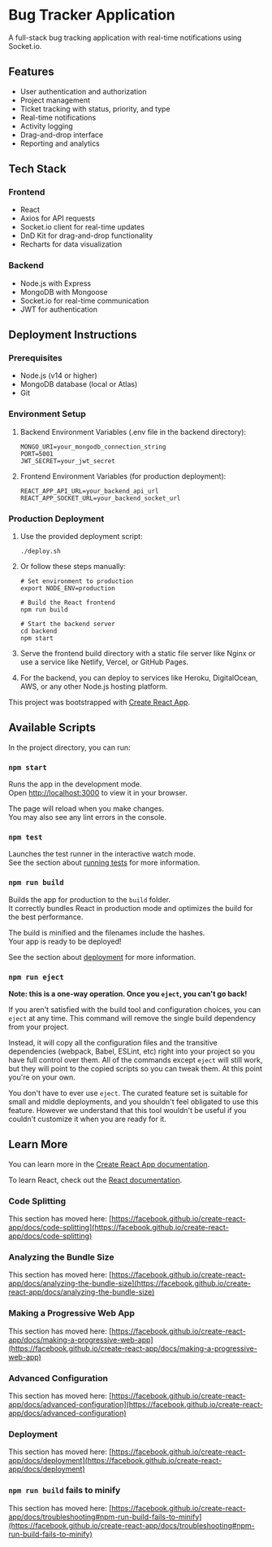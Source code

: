 # Bug Tracker Application

A full-stack bug tracking application with real-time notifications using Socket.io.

## Features

- User authentication and authorization
- Project management
- Ticket tracking with status, priority, and type
- Real-time notifications
- Activity logging
- Drag-and-drop interface
- Reporting and analytics

## Tech Stack

### Frontend
- React
- Axios for API requests
- Socket.io client for real-time updates
- DnD Kit for drag-and-drop functionality
- Recharts for data visualization

### Backend
- Node.js with Express
- MongoDB with Mongoose
- Socket.io for real-time communication
- JWT for authentication

## Deployment Instructions

### Prerequisites

- Node.js (v14 or higher)
- MongoDB database (local or Atlas)
- Git

### Environment Setup

1. Backend Environment Variables (.env file in the backend directory):
   ```
   MONGO_URI=your_mongodb_connection_string
   PORT=5001
   JWT_SECRET=your_jwt_secret
   ```

2. Frontend Environment Variables (for production deployment):
   ```
   REACT_APP_API_URL=your_backend_api_url
   REACT_APP_SOCKET_URL=your_backend_socket_url
   ```

### Production Deployment

1. Use the provided deployment script:
   ```
   ./deploy.sh
   ```

2. Or follow these steps manually:
   ```
   # Set environment to production
   export NODE_ENV=production
   
   # Build the React frontend
   npm run build
   
   # Start the backend server
   cd backend
   npm start
   ```

3. Serve the frontend build directory with a static file server like Nginx or use a service like Netlify, Vercel, or GitHub Pages.

4. For the backend, you can deploy to services like Heroku, DigitalOcean, AWS, or any other Node.js hosting platform.

This project was bootstrapped with [Create React App](https://github.com/facebook/create-react-app).

## Available Scripts

In the project directory, you can run:

### `npm start`

Runs the app in the development mode.\
Open [http://localhost:3000](http://localhost:3000) to view it in your browser.

The page will reload when you make changes.\
You may also see any lint errors in the console.

### `npm test`

Launches the test runner in the interactive watch mode.\
See the section about [running tests](https://facebook.github.io/create-react-app/docs/running-tests) for more information.

### `npm run build`

Builds the app for production to the `build` folder.\
It correctly bundles React in production mode and optimizes the build for the best performance.

The build is minified and the filenames include the hashes.\
Your app is ready to be deployed!

See the section about [deployment](https://facebook.github.io/create-react-app/docs/deployment) for more information.

### `npm run eject`

**Note: this is a one-way operation. Once you `eject`, you can't go back!**

If you aren't satisfied with the build tool and configuration choices, you can `eject` at any time. This command will remove the single build dependency from your project.

Instead, it will copy all the configuration files and the transitive dependencies (webpack, Babel, ESLint, etc) right into your project so you have full control over them. All of the commands except `eject` will still work, but they will point to the copied scripts so you can tweak them. At this point you're on your own.

You don't have to ever use `eject`. The curated feature set is suitable for small and middle deployments, and you shouldn't feel obligated to use this feature. However we understand that this tool wouldn't be useful if you couldn't customize it when you are ready for it.

## Learn More

You can learn more in the [Create React App documentation](https://facebook.github.io/create-react-app/docs/getting-started).

To learn React, check out the [React documentation](https://reactjs.org/).

### Code Splitting

This section has moved here: [https://facebook.github.io/create-react-app/docs/code-splitting](https://facebook.github.io/create-react-app/docs/code-splitting)

### Analyzing the Bundle Size

This section has moved here: [https://facebook.github.io/create-react-app/docs/analyzing-the-bundle-size](https://facebook.github.io/create-react-app/docs/analyzing-the-bundle-size)

### Making a Progressive Web App

This section has moved here: [https://facebook.github.io/create-react-app/docs/making-a-progressive-web-app](https://facebook.github.io/create-react-app/docs/making-a-progressive-web-app)

### Advanced Configuration

This section has moved here: [https://facebook.github.io/create-react-app/docs/advanced-configuration](https://facebook.github.io/create-react-app/docs/advanced-configuration)

### Deployment

This section has moved here: [https://facebook.github.io/create-react-app/docs/deployment](https://facebook.github.io/create-react-app/docs/deployment)

### `npm run build` fails to minify

This section has moved here: [https://facebook.github.io/create-react-app/docs/troubleshooting#npm-run-build-fails-to-minify](https://facebook.github.io/create-react-app/docs/troubleshooting#npm-run-build-fails-to-minify)
